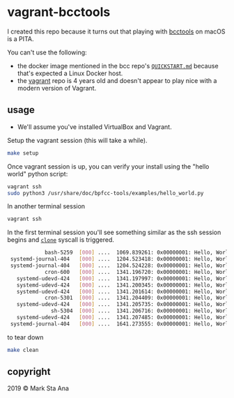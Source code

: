 # vagrant-bcctools

I created this repo because it turns out that playing with [bcctools](https://github.com/iovisor/bcc) on macOS is a PITA.

You can't use the following:

* the docker image mentioned in the bcc repo's [`QUICKSTART.md`](https://github.com/iovisor/bcc/blob/master/QUICKSTART.md) because that's expected a Linux Docker host.
* the [vagrant](https://github.com/iovisor/vagrant) repo is 4 years old and doesn't appear to play nice with a modern version of Vagrant.

## usage

* We'll assume you've installed VirtualBox and Vagrant.

Setup the vagrant session (this will take a while).

```sh
make setup
```

Once vagrant session is up, you can verify your install using the "hello world" python script:

```sh
vagrant ssh
sudo python3 /usr/share/doc/bpfcc-tools/examples/hello_world.py
```

In another terminal session

```sh
vagrant ssh
```

In the first terminal session you'll see something similar as the ssh session begins and [`clone`](https://linux.die.net/man/2/clone) syscall is triggered.

```sh
            bash-5259  [000] ....  1069.839261: 0x00000001: Hello, World!
 systemd-journal-404   [000] ....  1204.523418: 0x00000001: Hello, World!
 systemd-journal-404   [000] ....  1204.524228: 0x00000001: Hello, World!
            cron-600   [000] ....  1341.196720: 0x00000001: Hello, World!
   systemd-udevd-424   [000] ....  1341.197997: 0x00000001: Hello, World!
   systemd-udevd-424   [000] ....  1341.200345: 0x00000001: Hello, World!
   systemd-udevd-424   [000] ....  1341.201614: 0x00000001: Hello, World!
            cron-5301  [000] ....  1341.204409: 0x00000001: Hello, World!
   systemd-udevd-424   [000] ....  1341.205735: 0x00000001: Hello, World!
              sh-5304  [000] ....  1341.206716: 0x00000001: Hello, World!
   systemd-udevd-424   [000] ....  1341.207485: 0x00000001: Hello, World!
 systemd-journal-404   [000] ....  1641.273555: 0x00000001: Hello, World!
```

to tear down

```sh
make clean
```

## copyright

2019 &copy; Mark Sta Ana
